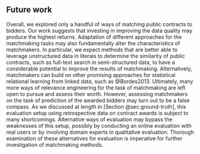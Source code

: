 ## Future work

<!-- náměty pro další vědecké zkoumání -->

Overall, we explored only a handful of ways of matching public contracts to bidders.
Our work suggests that investing in improving the data quality may produce the highest returns.
Adaptation of different approaches for the matchmaking tasks may also fundamentally alter the characteristics of matchmakers.
In particular, we expect methods that are better able to leverage unstructured data in literals to determine the similarity of public contracts, such as full-text search in semi-structured data, to have a considerable potential to improve the results of matchmaking.
Alternatively, matchmakers can build on other promising approaches for statistical relational learning from linked data, such as @Bordes2013.
Ultimately, many more ways of relevance engineering for the task of matchmaking are left open to pursue and assess their worth.
However, assessing matchmakers on the task of prediction of the awarded bidders may turn out to be a false compass.
As we discussed at length in [Section @sec:ground-truth], this evaluation setup using retrospective data on contract awards is subject to many shortcomings.
Alternative ways of evaluation may bypass the weaknesses of this setup, possibly by conducting an online evaluation with real users or by involving domain experts in qualitative evaluation.
Thorough examination of these alternatives for evaluation is imperative for further investigation of matchmaking methods.
